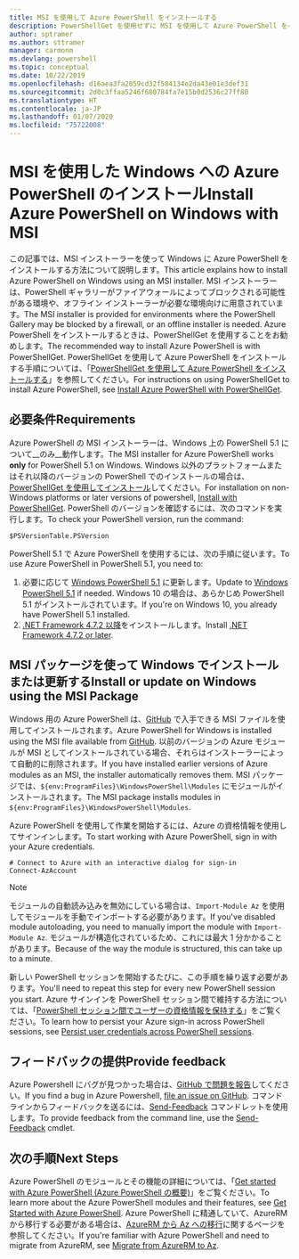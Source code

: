 ```yaml
---
title: MSI を使用して Azure PowerShell をインストールする
description: PowerShellGet を使用せずに MSI を使用して Azure PowerShell をインストールする方法
author: sptramer
ms.author: sttramer
manager: carmonm
ms.devlang: powershell
ms.topic: conceptual
ms.date: 10/22/2019
ms.openlocfilehash: d16aea3fa2059cd32f584134e2da43e01e3def31
ms.sourcegitcommit: 2d0c3ffaa5246f680784fa7e15b0d2536c27ff80
ms.translationtype: HT
ms.contentlocale: ja-JP
ms.lasthandoff: 01/07/2020
ms.locfileid: "75722008"
---
```

# <a name="install-azure-powershell-on-windows-with-msi"></a><span data-ttu-id="8f16a-103">MSI を使用した Windows への Azure PowerShell のインストール</span><span class="sxs-lookup"><span data-stu-id="8f16a-103">Install Azure PowerShell on Windows with MSI</span></span>

<span data-ttu-id="8f16a-104">この記事では、MSI インストーラーを使って Windows に Azure PowerShell をインストールする方法について説明します。</span><span class="sxs-lookup"><span data-stu-id="8f16a-104">This article explains how to install Azure PowerShell on Windows using an MSI installer.</span></span> <span data-ttu-id="8f16a-105">MSI インストーラーは、PowerShell ギャラリーがファイアウォールによってブロックされる可能性がある環境や、オフライン インストーラーが必要な環境向けに用意されています。</span><span class="sxs-lookup"><span data-stu-id="8f16a-105">The MSI installer is provided for environments where the PowerShell Gallery may be blocked by a firewall, or an offline installer is needed.</span></span> <span data-ttu-id="8f16a-106">Azure PowerShell をインストールするときは、PowerShellGet を使用することをお勧めします。</span><span class="sxs-lookup"><span data-stu-id="8f16a-106">The recommended way to install Azure PowerShell is with PowerShellGet.</span></span> <span data-ttu-id="8f16a-107">PowerShellGet を使用して Azure PowerShell をインストールする手順については、「[PowerShellGet を使用して Azure PowerShell をインストールする](install-az-ps.md)」を参照してください。</span><span class="sxs-lookup"><span data-stu-id="8f16a-107">For instructions on using PowerShellGet to install Azure PowerShell, see [Install Azure PowerShell with PowerShellGet](install-az-ps.md).</span></span>

## <a name="requirements"></a><span data-ttu-id="8f16a-108">必要条件</span><span class="sxs-lookup"><span data-stu-id="8f16a-108">Requirements</span></span>

<span data-ttu-id="8f16a-109">Azure PowerShell の MSI インストーラーは、Windows 上の PowerShell 5.1 について__のみ__動作します。</span><span class="sxs-lookup"><span data-stu-id="8f16a-109">The MSI installer for Azure PowerShell works __only__ for PowerShell 5.1 on Windows.</span></span> <span data-ttu-id="8f16a-110">Windows 以外のプラットフォームまたはそれ以降のバージョンの PowerShell でのインストールの場合は、[PowerShellGet を使用してインストール](install-az-ps.md)してください。</span><span class="sxs-lookup"><span data-stu-id="8f16a-110">For installation on non-Windows platforms or later versions of powershell, [Install with PowerShellGet](install-az-ps.md).</span></span>
<span data-ttu-id="8f16a-111">PowerShell のバージョンを確認するには、次のコマンドを実行します。</span><span class="sxs-lookup"><span data-stu-id="8f16a-111">To check your PowerShell version, run the command:</span></span>

```powershell-interactive
$PSVersionTable.PSVersion
```

<span data-ttu-id="8f16a-112">PowerShell 5.1 で Azure PowerShell を使用するには、次の手順に従います。</span><span class="sxs-lookup"><span data-stu-id="8f16a-112">To use Azure PowerShell in PowerShell 5.1, you need to:</span></span>

1. <span data-ttu-id="8f16a-113">必要に応じて [Windows PowerShell 5.1](/powershell/scripting/install/installing-windows-powershell#upgrading-existing-windows-powershell) に更新します。</span><span class="sxs-lookup"><span data-stu-id="8f16a-113">Update to [Windows PowerShell 5.1](/powershell/scripting/install/installing-windows-powershell#upgrading-existing-windows-powershell) if needed.</span></span> <span data-ttu-id="8f16a-114">Windows 10 の場合は、あらかじめ PowerShell 5.1 がインストールされています。</span><span class="sxs-lookup"><span data-stu-id="8f16a-114">If you're on Windows 10, you already have PowerShell 5.1 installed.</span></span>
2. <span data-ttu-id="8f16a-115">[.NET Framework 4.7.2 以降](/dotnet/framework/install)をインストールします。</span><span class="sxs-lookup"><span data-stu-id="8f16a-115">Install [.NET Framework 4.7.2 or later](/dotnet/framework/install).</span></span>

## <a name="install-or-update-on-windows-using-the-msi-package"></a><span data-ttu-id="8f16a-116">MSI パッケージを使って Windows でインストールまたは更新する</span><span class="sxs-lookup"><span data-stu-id="8f16a-116">Install or update on Windows using the MSI Package</span></span>

<span data-ttu-id="8f16a-117">Windows 用の Azure PowerShell は、[GitHub](https://github.com/Azure/azure-powershell/releases/tag/v2.8.0-October2019) で入手できる MSI ファイルを使用してインストールされます。</span><span class="sxs-lookup"><span data-stu-id="8f16a-117">Azure PowerShell for Windows is installed using the MSI file available from [GitHub](https://github.com/Azure/azure-powershell/releases/tag/v2.8.0-October2019).</span></span> <span data-ttu-id="8f16a-118">以前のバージョンの Azure モジュールが MSI としてインストールされている場合、それらはインストーラーによって自動的に削除されます。</span><span class="sxs-lookup"><span data-stu-id="8f16a-118">If you have installed earlier versions of Azure modules as an MSI, the installer automatically removes them.</span></span> <span data-ttu-id="8f16a-119">MSI パッケージでは、`${env:ProgramFiles}\WindowsPowerShell\Modules` にモジュールがインストールされます。</span><span class="sxs-lookup"><span data-stu-id="8f16a-119">The MSI package installs modules in `${env:ProgramFiles}\WindowsPowerShell\Modules`.</span></span>

<span data-ttu-id="8f16a-120">Azure PowerShell を使用して作業を開始するには、Azure の資格情報を使用してサインインします。</span><span class="sxs-lookup"><span data-stu-id="8f16a-120">To start working with Azure PowerShell, sign in with your Azure credentials.</span></span>

```powershell-interactive
# Connect to Azure with an interactive dialog for sign-in
Connect-AzAccount
```

> [!NOTE]
>
> <span data-ttu-id="8f16a-121">モジュールの自動読み込みを無効にしている場合は、`Import-Module Az` を使用してモジュールを手動でインポートする必要があります。</span><span class="sxs-lookup"><span data-stu-id="8f16a-121">If you've disabled module autoloading, you need to manually import the module with `Import-Module Az`.</span></span> <span data-ttu-id="8f16a-122">モジュールが構造化されているため、これには最大 1 分かかることがあります。</span><span class="sxs-lookup"><span data-stu-id="8f16a-122">Because of the way the module is structured, this can take up to a minute.</span></span>

<span data-ttu-id="8f16a-123">新しい PowerShell セッションを開始するたびに、この手順を繰り返す必要があります。</span><span class="sxs-lookup"><span data-stu-id="8f16a-123">You'll need to repeat this step for every new PowerShell session you start.</span></span> <span data-ttu-id="8f16a-124">Azure サインインを PowerShell セッション間で維持する方法については、「[PowerShell セッション間でユーザーの資格情報を保持する](context-persistence.md)」をご覧ください。</span><span class="sxs-lookup"><span data-stu-id="8f16a-124">To learn how to persist your Azure sign-in across PowerShell sessions, see [Persist user credentials across PowerShell sessions](context-persistence.md).</span></span>

## <a name="provide-feedback"></a><span data-ttu-id="8f16a-125">フィードバックの提供</span><span class="sxs-lookup"><span data-stu-id="8f16a-125">Provide feedback</span></span>

<span data-ttu-id="8f16a-126">Azure Powershell にバグが見つかった場合は、[GitHub で問題を報告](https://github.com/Azure/azure-powershell/issues)してください。</span><span class="sxs-lookup"><span data-stu-id="8f16a-126">If you find a bug in Azure Powershell, [file an issue on GitHub](https://github.com/Azure/azure-powershell/issues).</span></span>
<span data-ttu-id="8f16a-127">コマンド ラインからフィードバックを送るには、[Send-Feedback](/powershell/module/az.accounts/send-feedback) コマンドレットを使用します。</span><span class="sxs-lookup"><span data-stu-id="8f16a-127">To provide feedback from the command line, use the [Send-Feedback](/powershell/module/az.accounts/send-feedback) cmdlet.</span></span>

## <a name="next-steps"></a><span data-ttu-id="8f16a-128">次の手順</span><span class="sxs-lookup"><span data-stu-id="8f16a-128">Next Steps</span></span>

<span data-ttu-id="8f16a-129">Azure PowerShell のモジュールとその機能の詳細については、「[Get started with Azure PowerShell (Azure PowerShell の概要)](get-started-azureps.md)」をご覧ください。</span><span class="sxs-lookup"><span data-stu-id="8f16a-129">To learn more about the Azure PowerShell modules and their features, see [Get Started with Azure PowerShell](get-started-azureps.md).</span></span>
<span data-ttu-id="8f16a-130">Azure PowerShell に精通していて、AzureRM から移行する必要がある場合は、[AzureRM から Az への移行](migrate-from-azurerm-to-az.md)に関するページを参照してください。</span><span class="sxs-lookup"><span data-stu-id="8f16a-130">If you're familiar with Azure PowerShell and need to migrate from AzureRM, see [Migrate from AzureRM to Az](migrate-from-azurerm-to-az.md).</span></span>
